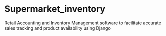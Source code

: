 # Supermarket_inventory
Retail Accounting and Inventory Management software to facilitate accurate sales tracking and product availability using Django
